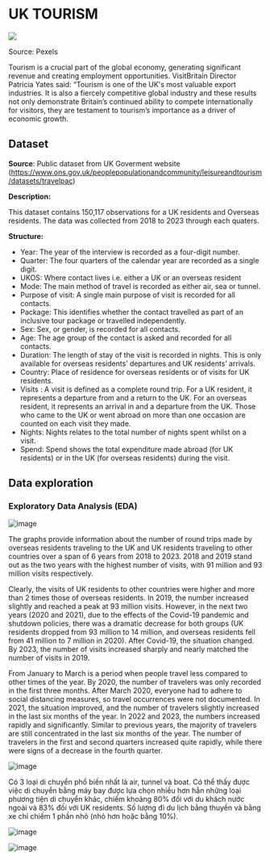 # UK TOURISM
![](https://images.pexels.com/photos/672532/pexels-photo-672532.jpeg)

Source: Pexels

Tourism is a crucial part of the global economy, generating significant revenue and creating employment opportunities. VisitBritain Director Patricia Yates said: “Tourism is one of the UK's most valuable export industries. It is also a fiercely competitive global industry and these results not only demonstrate Britain’s continued ability to compete internationally for visitors, they are testament to tourism’s importance as a driver of economic growth.

## Dataset

**Source**: Public dataset from UK Goverment website (https://www.ons.gov.uk/peoplepopulationandcommunity/leisureandtourism/datasets/travelpac)

**Description:**

This dataset contains 150,117 observations for a UK residents and Overseas residents. The data was collected from 2018 to 2023 through each quaters.

**Structure:**

- Year: The year of the interview is recorded as a four-digit number.
- Quarter: The four quarters of the calendar year are recorded as a single digit.
- UKOS: Where contact lives i.e. either a UK or an overseas resident
- Mode: The main method of travel is recorded as either air, sea or tunnel.
- Purpose of visit: A single main purpose of visit is recorded for all contacts.
- Package: This identifies whether the contact travelled as part of an inclusive tour package or travelled independently.
- Sex: Sex, or gender, is recorded for all contacts.
- Age: The age group of the contact is asked and recorded for all contacts.
- Duration: The length of stay of the visit is recorded in nights. This is only available for overseas residents’ departures and UK residents’ arrivals.
- Country: Place of residence for overseas residents or of visits for UK residents.
- Visits : A visit is defined as a complete round trip. For a UK resident, it represents a departure from and a return to the UK. For an overseas resident, it represents an arrival in and a departure from the UK. Those who came to the UK or went abroad on more than one occasion are counted on each visit they made.
- Nights: Nights relates to the total number of nights spent whilst on a visit.
- Spend: Spend shows the total expenditure made abroad (for UK residents) or in the UK (for overseas residents) during the visit. 

## Data exploration
  
### Exploratory Data Analysis (EDA)

![image](https://github.com/user-attachments/assets/63581276-0594-49dd-894f-a019abf9d42c)


The graphs provide information about the number of round trips made by overseas residents traveling to the UK and UK residents traveling to other countries over a span of 6 years from 2018 to 2023. 2018 and 2019 stand out as the two years with the highest number of visits, with 91 million and 93 million visits respectively.

Clearly, the visits of UK residents to other countries were higher and more than 2 times those of overseas residents. In 2019, the number increased slightly and reached a peak at 93 million visits. However, in the next two years (2020 and 2021), due to the effects of the Covid-19 pandemic and shutdown policies, there was a dramatic decrease for both groups (UK residents dropped from 93 million to 14 million, and overseas residents fell from 41 million to 7 million in 2020). After Covid-19, the situation changed. By 2023, the number of visits increased sharply and nearly matched the number of visits in 2019.

From January to March is a period when people travel less compared to other times of the year. By 2020, the number of travelers was only recorded in the first three months. After March 2020, everyone had to adhere to social distancing measures, so travel occurrences were not documented. In 2021, the situation improved, and the number of travelers slightly increased in the last six months of the year. In 2022 and 2023, the numbers increased rapidly and significantly. Similar to previous years, the majority of travelers are still concentrated in the last six months of the year. The number of travelers in the first and second quarters increased quite rapidly, while there were signs of a decrease in the fourth quarter.
 
  
![image](https://github.com/user-attachments/assets/e58279aa-6c1e-447d-a201-c54ccfbd27a6)

Có 3 loại di chuyển phổ biến nhất là air, tunnel và boat. Có thể thấy được việc di chuyển bằng máy bay được lựa chọn nhiều hơn hẳn những loại phương tiện di chuyển khác, chiếm khoảng 80% đối với du khách nước ngoài và 83% đối với UK residents. Số lượng đi du lịch bằng thuyền và bằng xe chỉ chiếm 1 phần nhỏ (nhỏ hơn hoặc bằng 10%).

![image](https://github.com/user-attachments/assets/ec958b79-82cb-40b2-85f6-5a2ef4b5e576)

  

![image](https://github.com/user-attachments/assets/ba3e10cd-2ac3-439c-a01f-7e898b057134)
